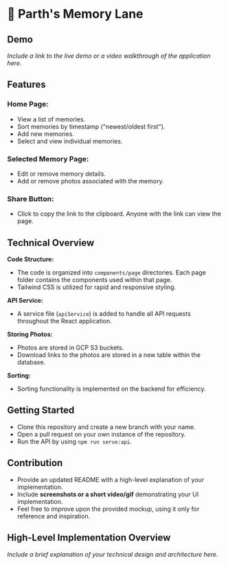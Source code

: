 # 🚀 Parth's Memory Lane

## Demo

*Include a link to the live demo or a video walkthrough of the application here.*

## Features

### Home Page:

- View a list of memories.
- Sort memories by timestamp ("newest/oldest first").
- Add new memories.
- Select and view individual memories.

### Selected Memory Page:

- Edit or remove memory details.
- Add or remove photos associated with the memory.

### Share Button:

- Click to copy the link to the clipboard. Anyone with the link can view the page.

## Technical Overview

**Code Structure:**

- The code is organized into `components/page` directories. Each page folder contains the components used within that page.
- Tailwind CSS is utilized for rapid and responsive styling.

**API Service:**

- A service file (`apiService`) is added to handle all API requests throughout the React application.

**Storing Photos:**

- Photos are stored in GCP S3 buckets.
- Download links to the photos are stored in a new table within the database.

**Sorting:**

- Sorting functionality is implemented on the backend for efficiency.

## Getting Started

- Clone this repository and create a new branch with your name.
- Open a pull request on your own instance of the repository.
- Run the API by using `npm run serve:api`.

## Contribution

- Provide an updated README with a high-level explanation of your implementation.
- Include **screenshots or a short video/gif** demonstrating your UI implementation.
- Feel free to improve upon the provided mockup, using it only for reference and inspiration.

## High-Level Implementation Overview

*Include a brief explanation of your technical design and architecture here.*
